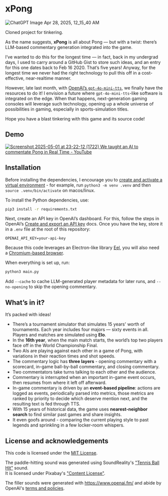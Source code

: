 # xPong

![ChatGPT Image Apr 28, 2025, 12_15_40 AM](https://github.com/user-attachments/assets/d3035aab-ad72-45cd-b84f-3b0a6d0a9541)

Cloned project for tinkering. 

As the name suggests, **xPong** is all about Pong — but with a twist: there’s LLM-based commentary generation integrated into the game.    

I’ve wanted to do this for the longest time — in fact, back in my undergrad days, 
I used to carry around a GitHub Gist to store such ideas, and an entry for this one dates back to Feb 16 2020. 
That’s five years! 
Anyway, for the longest time we never had the right technology to pull this off in a cost-effective, near-realtime manner.

However, late last month, with <a href="https://news.ycombinator.com/item?id=43426022">OpenAI’s `gpt-4o-mini-tts`</a>, we finally have the resources to do it! 
I envision a future where `gpt-4o-mini-tts`-like software is integrated on the edge. 
When that happens, next-generation gaming consoles will leverage such technology, opening up a whole universe of possibilities in gaming, especially in sports-simulation titles.

Hope you have a blast tinkering with this game and its source code!

## Demo

[![Screenshot 2025-05-01 at 23-22-12 (1722) We taught an AI to commentate Pong in Real Time - YouTube](https://github.com/user-attachments/assets/00630705-d5e3-48e4-8137-69be10faca4e)](https://www.youtube.com/watch?v=i21wN6CDsE0)

## Installation

Before installing the dependencies, I encourage you to [create and activate a virtual environment](https://docs.python.org/3/library/venv.html) - for example, run `python3 -m venv .venv` and then `source .venv/bin/activate` on macos/linux.

To install the Python dependencies, use:
```bash
pip3 install -r requirements.txt
```

Next, create an API key in OpenAI’s dashboard.
For this, follow the steps in OpenAI’s [Create and export an API key](https://platform.openai.com/docs/libraries#create-and-export-an-api-key) docs.
Once you have the key, store it in a `.env` file at the root of this repository:
```env
OPENAI_API_KEY=your-api-key
```

Because this code leverages an Electron-like library [Eel](https://github.com/python-eel/Eel), you will also need a [Chromium-based browser](https://www.chromium.org/getting-involved/download-chromium/).

When everything is set up, run:
```bash
python3 main.py
```

Add `--cache` to cache LLM-generated player metadata for later runs, and `--no-opening` to skip the opening commentary.

## What’s in it?

It’s packed with ideas!

* There’s a tournament simulator that simulates 15 years' worth of tournaments. Each year includes four majors — sixty events in all. Players and matches are simulated using **Elo**.
* In the **16th year**, when the main match starts, the world’s top two players face off in the World Championship Final.
* Two AIs are playing against each other in a game of Pong, with variations in their reaction times and shot speeds.
* The commentary logic has **three layers** - opening commentary with a scorecard, in-game ball-by-ball commentary, and closing commentary.
* Two commentators take turns talking to each other and the audience.
* Commentary is interrupted when an important in-game event occurs, then resumes from where it left off afterward.
* In-game commentary is driven by an **event-based pipeline**: actions are logged as events, periodically parsed into metrics,
  those metrics are ranked by priority to decide which deserve mention next, and the resulting text is fed through TTS.
* With 15 years of historical data, the game uses **nearest-neighbor search** to find similar past games and share insights.
* It even goofs around - comparing the current playing style to past legends and sprinkling in a few locker-room whispers.

## License and acknowledgements

This code is licensed under the [MIT License](./LICENSE).

The paddle-hitting sound was generated using SoundReality's ["Tennis Ball Hit"](https://pixabay.com/sound-effects/tennis-ball-hit-151257/) sound.  
It is licensed under Pixabay's ["Content License"](https://pixabay.com/service/license-summary/).

The filler sounds were generated with <https://www.openai.fm/> and abide by OpenAI's [terms and policies](https://openai.com/policies/).
